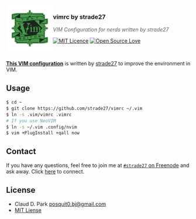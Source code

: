 <img src="https://raw.githubusercontent.com/strade27/vimrc/master/icon.png?v=3&s=200" align="left" width="128px" height="128px"/>

### **vimrc by strade27**
> *VIM Configuration for nerds written by strade27*

[![MIT Licence](https://badges.frapsoft.com/os/mit/mit.svg?v=103)](https://opensource.org/licenses/mit-license.php)
[![Open Source Love](https://badges.frapsoft.com/os/v1/open-source.svg?v=103)](https://github.com/ellerbrock/open-source-badge/)

<br />

[**This VIM configuration**](https://github.com/strade27/vimrc) is written by [strade27](https://github.com/strade27/) to improve the environment in VIM.


## <a name="usage">Usage

```sh
$ cd ~
$ git clone https://github.com/strade27/vimrc ~/.vim
$ ln -s .vim/vimrc .vimrc
# If you use NeoVIM
$ ln -s ~/.vim .config/nvim
$ vim +PlugInstall +qall now
```

## <a name="contact">Contact

If you have any questions, feel free to join me at [`#strade27` on Freenode](irc://irc.freenode.net/strade27) and ask away. Click [here](https://kiwiirc.com/client/irc.freenode.net/strade27) to connect.


## <a name="license">License

- Claud D. Park <posquit0.bj@gmail.com>
- [MIT Liense](https://github.com/strade27/node-iamporter/blob/master/LICENSE)
